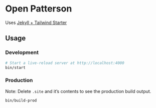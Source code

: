 # Open Patterson
Uses [Jekyll + Tailwind Starter](https://github.com/stefcoetzee/jekyll-tailwind/)


## Usage

### Development

```bash
# Start a live-reload server at http://localhost:4000
bin/start
```

### Production

Note: Delete `.site` and it’s contents to see the production build output.

```bash
bin/build-prod
```

